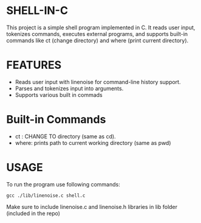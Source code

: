 # SHELL-IN-C
This project is a simple shell program implemented in C. It reads user input, tokenizes commands, executes external programs, and supports built-in commands like ct (change directory) and where (print current directory).

# FEATURES
  - Reads user input with linenoise for command-line history support.
  - Parses and tokenizes input into arguments.
  - Supports various built in commads 

# Built-in Commands
  - ct <directory>: CHANGE TO directory (same as cd).
  - where: prints path to current working directory (same as pwd)

# USAGE

To run the program use following commands:
```
gcc ./lib/linenoise.c shell.c
```

Make sure to include linenoise.c and linenoise.h libraries in lib folder (included in the repo)
